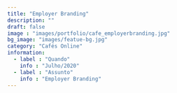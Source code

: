 ```yaml
---
title: "Employer Branding"
description: ""
draft: false
image : "images/portfolio/cafe_employerbranding.jpg"
bg_image: "images/featue-bg.jpg"
category: "Cafés Online"
information:
  - label : "Quando"
    info : "Julho/2020"
  - label : "Assunto"
    info : "Employer Branding"
---
```

